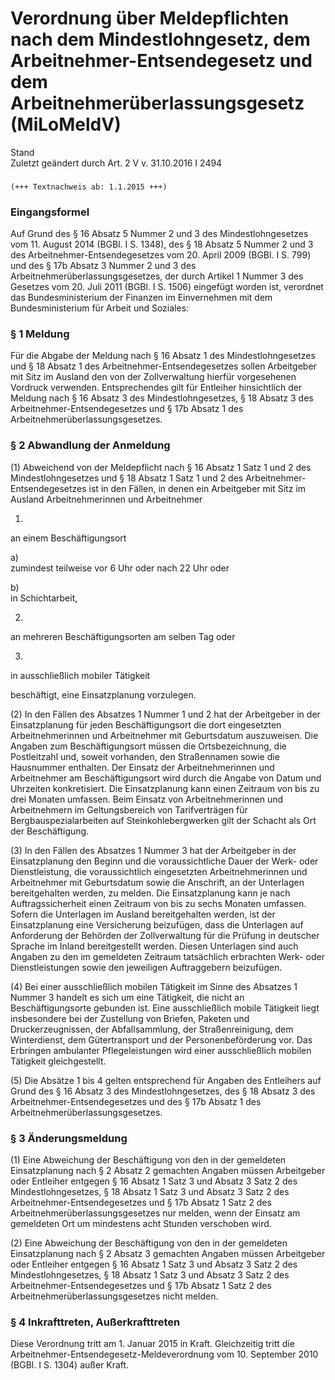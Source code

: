 Verordnung über Meldepflichten nach dem Mindestlohngesetz, dem Arbeitnehmer-Entsendegesetz und dem Arbeitnehmerüberlassungsgesetz (MiLoMeldV)
=============================================================================================================================================

Stand  
Zuletzt geändert durch Art. 2 V v. 31.10.2016 I 2494

### 

```
(+++ Textnachweis ab: 1.1.2015 +++)
```

### Eingangsformel

Auf Grund des § 16 Absatz 5 Nummer 2 und 3 des Mindestlohngesetzes vom 11. August 2014 (BGBl. I S. 1348), des § 18 Absatz 5 Nummer 2 und 3 des Arbeitnehmer-Entsendegesetzes vom 20. April 2009 (BGBl. I S. 799) und des § 17b Absatz 3 Nummer 2 und 3 des Arbeitnehmerüberlassungsgesetzes, der durch Artikel 1 Nummer 3 des Gesetzes vom 20. Juli 2011 (BGBl. I S. 1506) eingefügt worden ist, verordnet das Bundesministerium der Finanzen im Einvernehmen mit dem Bundesministerium für Arbeit und Soziales:

### § 1 Meldung

Für die Abgabe der Meldung nach § 16 Absatz 1 des Mindestlohngesetzes und § 18 Absatz 1 des Arbeitnehmer-Entsendegesetzes sollen Arbeitgeber mit Sitz im Ausland den von der Zollverwaltung hierfür vorgesehenen Vordruck verwenden. Entsprechendes gilt für Entleiher hinsichtlich der Meldung nach § 16 Absatz 3 des Mindestlohngesetzes, § 18 Absatz 3 des Arbeitnehmer-Entsendegesetzes und § 17b Absatz 1 des Arbeitnehmerüberlassungsgesetzes.

### § 2 Abwandlung der Anmeldung

(1) Abweichend von der Meldepflicht nach § 16 Absatz 1 Satz 1 und 2 des Mindestlohngesetzes und § 18 Absatz 1 Satz 1 und 2 des Arbeitnehmer-Entsendegesetzes ist in den Fällen, in denen ein Arbeitgeber mit Sitz im Ausland Arbeitnehmerinnen und Arbeitnehmer

1.  
an einem Beschäftigungsort

a)  
zumindest teilweise vor 6 Uhr oder nach 22 Uhr oder

b)  
in Schichtarbeit,

2.  
an mehreren Beschäftigungsorten am selben Tag oder

3.  
in ausschließlich mobiler Tätigkeit

beschäftigt, eine Einsatzplanung vorzulegen.

(2) In den Fällen des Absatzes 1 Nummer 1 und 2 hat der Arbeitgeber in der Einsatzplanung für jeden Beschäftigungsort die dort eingesetzten Arbeitnehmerinnen und Arbeitnehmer mit Geburtsdatum auszuweisen. Die Angaben zum Beschäftigungsort müssen die Ortsbezeichnung, die Postleitzahl und, soweit vorhanden, den Straßennamen sowie die Hausnummer enthalten. Der Einsatz der Arbeitnehmerinnen und Arbeitnehmer am Beschäftigungsort wird durch die Angabe von Datum und Uhrzeiten konkretisiert. Die Einsatzplanung kann einen Zeitraum von bis zu drei Monaten umfassen. Beim Einsatz von Arbeitnehmerinnen und Arbeitnehmern im Geltungsbereich von Tarifverträgen für Bergbauspezialarbeiten auf Steinkohlebergwerken gilt der Schacht als Ort der Beschäftigung.

(3) In den Fällen des Absatzes 1 Nummer 3 hat der Arbeitgeber in der Einsatzplanung den Beginn und die voraussichtliche Dauer der Werk- oder Dienstleistung, die voraussichtlich eingesetzten Arbeitnehmerinnen und Arbeitnehmer mit Geburtsdatum sowie die Anschrift, an der Unterlagen bereitgehalten werden, zu melden. Die Einsatzplanung kann je nach Auftragssicherheit einen Zeitraum von bis zu sechs Monaten umfassen. Sofern die Unterlagen im Ausland bereitgehalten werden, ist der Einsatzplanung eine Versicherung beizufügen, dass die Unterlagen auf Anforderung der Behörden der Zollverwaltung für die Prüfung in deutscher Sprache im Inland bereitgestellt werden. Diesen Unterlagen sind auch Angaben zu den im gemeldeten Zeitraum tatsächlich erbrachten Werk- oder Dienstleistungen sowie den jeweiligen Auftraggebern beizufügen.

(4) Bei einer ausschließlich mobilen Tätigkeit im Sinne des Absatzes 1 Nummer 3 handelt es sich um eine Tätigkeit, die nicht an Beschäftigungsorte gebunden ist. Eine ausschließlich mobile Tätigkeit liegt insbesondere bei der Zustellung von Briefen, Paketen und Druckerzeugnissen, der Abfallsammlung, der Straßenreinigung, dem Winterdienst, dem Gütertransport und der Personenbeförderung vor. Das Erbringen ambulanter Pflegeleistungen wird einer ausschließlich mobilen Tätigkeit gleichgestellt.

(5) Die Absätze 1 bis 4 gelten entsprechend für Angaben des Entleihers auf Grund des § 16 Absatz 3 des Mindestlohngesetzes, des § 18 Absatz 3 des Arbeitnehmer-Entsendegesetzes und des § 17b Absatz 1 des Arbeitnehmerüberlassungsgesetzes.

### § 3 Änderungsmeldung

(1) Eine Abweichung der Beschäftigung von den in der gemeldeten Einsatzplanung nach § 2 Absatz 2 gemachten Angaben müssen Arbeitgeber oder Entleiher entgegen § 16 Absatz 1 Satz 3 und Absatz 3 Satz 2 des Mindestlohngesetzes, § 18 Absatz 1 Satz 3 und Absatz 3 Satz 2 des Arbeitnehmer-Entsendegesetzes und § 17b Absatz 1 Satz 2 des Arbeitnehmerüberlassungsgesetzes nur melden, wenn der Einsatz am gemeldeten Ort um mindestens acht Stunden verschoben wird.

(2) Eine Abweichung der Beschäftigung von den in der gemeldeten Einsatzplanung nach § 2 Absatz 3 gemachten Angaben müssen Arbeitgeber oder Entleiher entgegen § 16 Absatz 1 Satz 3 und Absatz 3 Satz 2 des Mindestlohngesetzes, § 18 Absatz 1 Satz 3 und Absatz 3 Satz 2 des Arbeitnehmer-Entsendegesetzes und § 17b Absatz 1 Satz 2 des Arbeitnehmerüberlassungsgesetzes nicht melden.

### § 4 Inkrafttreten, Außerkrafttreten

Diese Verordnung tritt am 1. Januar 2015 in Kraft. Gleichzeitig tritt die Arbeitnehmer-Entsendegesetz-Meldeverordnung vom 10. September 2010 (BGBl. I S. 1304) außer Kraft.
